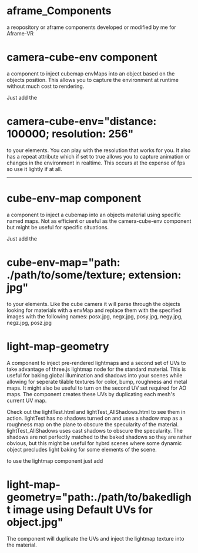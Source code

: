 # aframe_Components
a reopository or aframe components developed or modified by me for Aframe-VR

# camera-cube-env component

a component to inject cubemap envMaps into an object based on the objects position.  This allows you to capture the environment at runtime without much cost to rendering.

Just add the
# camera-cube-env="distance: 100000; resolution: 256"
to your elements.  You can play with the resolution that works for you.  It also has a repeat attribute which if set to true allows you to capture animation or changes in the environment in realtime.  This occurs at the expense of fps so use it lightly if at all.

-------------------------------------------------------------------------------------------------

# cube-env-map component

a component to inject a cubemap into an objects material using specific named maps.  Not as efficient or useful as the camera-cube-env component but might be useful for specific situations.

Just add the
# cube-env-map="path: ./path/to/some/texture; extension: jpg"
to your elements.  Like the cube camera it will parse through the objects looking for materials with a envMap and replace them with the specified images with the following names: posx.jpg, negx.jpg, posy.jpg, negy.jpg, negz.jpg, posz.jpg

# light-map-geometry

A component to inject pre-rendered lightmaps and a second set of UVs to take advantage of three.js lightmap node for the standard material.  This is useful for baking global illumination and shadows into your scenes while allowing for seperate tilable textures for color, bump, roughness and metal maps.  It might also be useful to turn on the second UV set required for AO maps.  The component creates these UVs by duplicating each mesh's current UV map.

Check out the lightTest.html and lightTest_AllShadows.html to see them in action.  lightTest has no shadows turned on and uses a shadow map as a roughness map on the plane to obscure the specularity of the material.  lightTest_AllShadows uses cast shadows to obscure the specularity.  The shadows are not perfectly matched to the baked shadows so they are rather obvious, but this might be useful for hybrd scenes where some dynamic object precludes light baking for some elements of the scene.

to use the lightmap component just add
# light-map-geometry="path:./path/to/bakedlight image using Default UVs for object.jpg"
The component will duplicate the UVs and inject the lightmap texture into the material.
